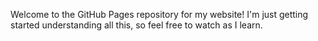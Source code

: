 Welcome to the GitHub Pages repository for my website! I'm just getting started understanding all this, so feel free to watch as I learn.
